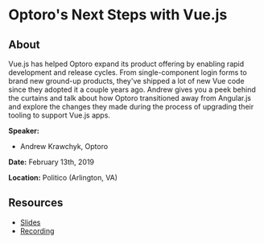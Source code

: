 # Optoro's Next Steps with Vue.js

## About

Vue.js has helped Optoro expand its product offering by enabling rapid development and release cycles. From single-component login forms to brand new ground-up products, they've shipped a lot of new Vue code since they adopted it a couple years ago. Andrew gives you a peek behind the curtains and talk about how Optoro transitioned away from Angular.js and explore the changes they made during the process of upgrading their tooling to support Vue.js apps.

**Speaker:**

*   Andrew Krawchyk, Optoro

**Date:** February 13th, 2019

**Location:** Politico (Arlington, VA)

## Resources

*   [Slides](https://github.com/VueDC/Optoros-Next-Steps-with-Vue.js/blob/master/Optoros-Next-Steps-with-Vuejs.pdf)
*   [Recording](https://youtu.be/jLKE4yh8jao)
